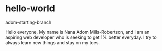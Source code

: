 # hello-world
adom-starting-branch 

Hello everyone, 
My name is Nana Adom Mills-Robertson, and I am an aspiring web developer who is seeking to get 1% better everyday. I try to always learn new things and stay on my toes. 
